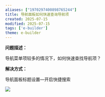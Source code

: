 ```yaml
---
aliases: ["1970297400898765244"]
title: 导航面板如何快速查询导航项
created: 2025-07-15
modified: 2025-07-15
tags: ['e-builder']
theme: e-builder
---
```


**问题描述：**

导航菜单项较多的情况下，如何快速查找导航项？

**解决方式：**

导航面板标题设置—开启快捷搜索

![](2af77130594e56463a351f3c51671f99.jpg)